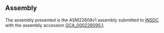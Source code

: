 

Assembly
--------

The assembly presented is the ASM22609v1 assembly submitted to
[INSDC](http://www.insdc.org) with the assembly accession
[GCA\_000226095.1](http://www.ebi.ac.uk/ena/data/view/GCA_000226095.1).
